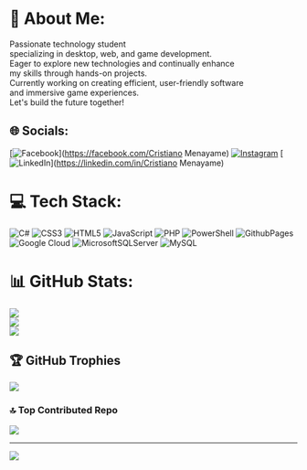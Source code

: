 # 💫 About Me:
Passionate technology student <br>specializing in desktop, web, and game development. <br>Eager to explore new technologies and continually enhance<br>my skills through hands-on projects.<br> Currently working on creating efficient, user-friendly software<br> and immersive game experiences.<br> Let's build the future together!


## 🌐 Socials:
[![Facebook](https://img.shields.io/badge/Facebook-%231877F2.svg?logo=Facebook&logoColor=white)](https://facebook.com/Cristiano Menayame) [![Instagram](https://img.shields.io/badge/Instagram-%23E4405F.svg?logo=Instagram&logoColor=white)](https://instagram.com/Chriscrinovi) [![LinkedIn](https://img.shields.io/badge/LinkedIn-%230077B5.svg?logo=linkedin&logoColor=white)](https://linkedin.com/in/Cristiano Menayame) 

# 💻 Tech Stack:
![C#](https://img.shields.io/badge/c%23-%23239120.svg?style=for-the-badge&logo=csharp&logoColor=white) ![CSS3](https://img.shields.io/badge/css3-%231572B6.svg?style=for-the-badge&logo=css3&logoColor=white) ![HTML5](https://img.shields.io/badge/html5-%23E34F26.svg?style=for-the-badge&logo=html5&logoColor=white) ![JavaScript](https://img.shields.io/badge/javascript-%23323330.svg?style=for-the-badge&logo=javascript&logoColor=%23F7DF1E) ![PHP](https://img.shields.io/badge/php-%23777BB4.svg?style=for-the-badge&logo=php&logoColor=white) ![PowerShell](https://img.shields.io/badge/PowerShell-%235391FE.svg?style=for-the-badge&logo=powershell&logoColor=white) ![GithubPages](https://img.shields.io/badge/github%20pages-121013?style=for-the-badge&logo=github&logoColor=white) ![Google Cloud](https://img.shields.io/badge/GoogleCloud-%234285F4.svg?style=for-the-badge&logo=google-cloud&logoColor=white) ![MicrosoftSQLServer](https://img.shields.io/badge/Microsoft%20SQL%20Server-CC2927?style=for-the-badge&logo=microsoft%20sql%20server&logoColor=white) ![MySQL](https://img.shields.io/badge/mysql-4479A1.svg?style=for-the-badge&logo=mysql&logoColor=white)
# 📊 GitHub Stats:
![](https://github-readme-stats.vercel.app/api?username=CristianoMenayame&theme=dark&hide_border=false&include_all_commits=true&count_private=true)<br/>
![](https://github-readme-streak-stats.herokuapp.com/?user=CristianoMenayame&theme=dark&hide_border=false)<br/>
![](https://github-readme-stats.vercel.app/api/top-langs/?username=CristianoMenayame&theme=dark&hide_border=false&include_all_commits=true&count_private=true&layout=compact)

## 🏆 GitHub Trophies
![](https://github-profile-trophy.vercel.app/?username=CristianoMenayame&theme=radical&no-frame=false&no-bg=true&margin-w=4)

### 🔝 Top Contributed Repo
![](https://github-contributor-stats.vercel.app/api?username=CristianoMenayame&limit=5&theme=vision-friendly-dark&combine_all_yearly_contributions=true)

---
[![](https://visitcount.itsvg.in/api?id=CristianoMenayame&icon=10&color=13)](https://visitcount.itsvg.in)

<!-- Proudly created with GPRM ( https://gprm.itsvg.in ) -->
